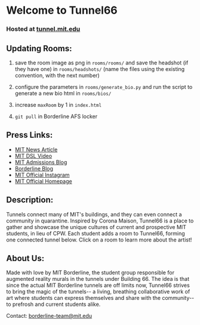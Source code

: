 # Welcome to Tunnel66

### Hosted at [tunnel.mit.edu](http://tunnel.mit.edu/)


## Updating Rooms:
1) save the room image as png in `rooms/rooms/` and save the headshot (if they have one) in `rooms/headshots/` (name the files using the existing convention, with the next number)

2) configure the parameters in `rooms/generate_bio.py` and run the script to generate a new bio html in `rooms/bios/`

3) increase `maxRoom` by 1 in `index.html` 
  
4) `git pull` in Borderline AFS locker

## Press Links:
- [MIT News Article](https://news.mit.edu/2020/tunnel66-collaborative-art-connect-mit-community-0513)
- [MIT DSL Video](https://youtu.be/TdTBWN-yaMo)
- [MIT Admissions Blog](https://mitadmissions.org/blogs/entry/tunnel66/)
- [Borderline Blog](http://borderline.mit.edu/projects.html#Tunnel66)
- [MIT Official Instagram](https://www.instagram.com/p/CAK_sRzgUcZ/?utm_source=ig_web_button_share_sheet)
- [MIT Official Homepage](https://www.instagram.com/p/CAJh4qtnA5P/?utm_source=ig_web_button_share_sheet)

## Description:
Tunnels connect many of MIT's buildings, and they can even connect a community in quarantine. Inspired by Corona Maison, Tunnel66 is a place to gather and showcase the unique cultures of current and prospective MIT students, in lieu of CPW. Each student adds a room to Tunnel66, forming one connected tunnel below. Click on a room to learn more about the artist!

## About Us:
Made with love by MIT Borderline, the student group responsible for augmented reality murals in the tunnels under Building 66. The idea is that since the actual MIT Borderline tunnels are off limits now, Tunnel66 strives to bring the magic of the tunnels-- a living, breathing collaborative work of art where students can express themselves and share with the community-- to prefrosh and current students alike. 

Contact: borderline-team@mit.edu



